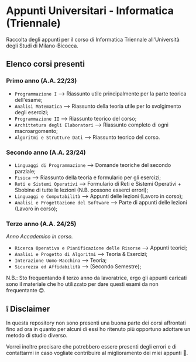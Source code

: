 # Appunti Universitari - Informatica (Triennale)
 Raccolta degli appunti per il corso di Informatica Triennale all'Università degli Studi di Milano-Bicocca.

## Elenco corsi presenti
### Primo anno (A.A. 22/23)
- `Programmazione I` ⟶ Riassunto utile principalmente per la parte teorica dell'esame;
- `Analisi Matematica` ⟶ Riassunto della teoria utile per lo svolgimento degli esercizi;
- `Programmazione II` ⟶ Riassunto teorico del corso;
- `Archittetura degli Elaboratori` ⟶ Riassunto completo di ogni macroargomento;
- `Algoritmi e Strutture Dati` ⟶ Riassunto teorico del corso.

### Secondo anno (A.A. 23/24)
- `Linguaggi di Programmazione` ⟶ Domande teoriche del secondo parziale;
- `Fisica` ⟶ Riassunto della teoria e formulario per gli esercizi;
- `Reti e Sistemi Operativi` ⟶ Formulario di Reti e Sistemi Operativi + Sbobine di tutte le lezioni (N.B. possono esserci errori);
- `Linguaggi e Computabilità` ⟶ Appunti delle lezioni (Lavoro in corso);
- `Analisi e Progettazione del Software` ⟶ Parte di appunti delle lezioni (Lavoro in corso);


### Terzo anno (A.A. 24/25)
_Anno Accademico in corso._
- `Ricerca Operativa e Pianificazione delle Risorse` ⟶ Appunti teorici;
- `Analisi e Progetto di Algoritmi` ⟶ Teoria & Esercizi;
- `Interazione Uomo-Macchina` ⟶ Teoria;
- `Sicurezza ed Affidabilità` ⟶ (Secondo Semestre);

N.B.: Sto frequentando il terzo anno da lavoratrice, ergo gli appunti caricati sono il materiale che ho utilizzato per dare questi esami da non frequentante 😊.

## ❕ Disclaimer
In questa repository non sono presenti una buona parte dei corsi affrontati fino ad ora in quanto per alcuni di essi ho ritenuto più opportuno adottare un metodo di studio diverso.

Vorrei inoltre precisare che potrebbero essere presenti degli errori e di contattarmi in caso vogliate contribuire al miglioramento dei miei appunti 🐸.
